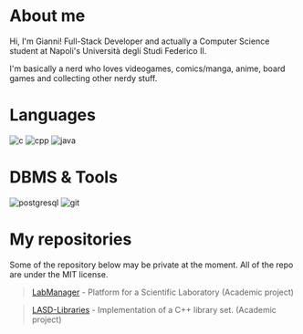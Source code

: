 # About me
Hi, I'm Gianni! Full-Stack Developer and actually a Computer Science student at Napoli's Università degli Studi Federico II.

I'm basically a nerd who loves videogames, comics/manga, anime, board games and collecting other nerdy stuff.

# Languages
![c](https://user-images.githubusercontent.com/43990877/213594305-b92e68b1-596d-484f-85fe-2727a776ee1b.png)
![cpp](https://user-images.githubusercontent.com/43990877/213594315-ccf437ad-3eff-4be0-9ffd-9dc9628c2d09.png)
![java](https://user-images.githubusercontent.com/43990877/213594324-66b39a47-6a62-4344-845d-d867bca4cdab.png)

# DBMS & Tools
![postgresql](https://user-images.githubusercontent.com/43990877/213594344-2d9d8ec9-587f-4afe-86b9-cea1fd0223e8.png)
![git](https://user-images.githubusercontent.com/43990877/215758384-e534f342-bd51-4a92-8bac-9d9b914360f7.png)

# My repositories
Some of the repository below may be private at the moment. All of the repo are under the MIT license.
> [LabManager](https://github.com/Gazen27/LabManager) - Platform for a Scientific Laboratory (Academic project)

> [LASD-Libraries](https://github.com/Gazen27/LASD-Libraries) - Implementation of a C++ library set. (Academic project)

